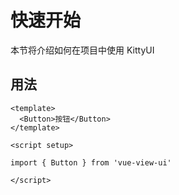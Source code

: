 # 快速开始

本节将介绍如何在项目中使用 KittyUI

## 用法

```
<template>
  <Button>按钮</Button>
</template>

<script setup>

import { Button } from 'vue-view-ui'

</script>
```